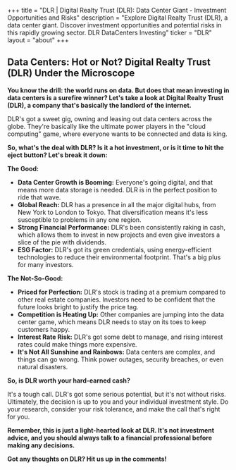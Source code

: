 +++
title = "DLR |  Digital Realty Trust (DLR): Data Center Giant - Investment Opportunities and Risks"
description = "Explore Digital Realty Trust (DLR), a data center giant. Discover investment opportunities and potential risks in this rapidly growing sector. DLR DataCenters Investing"
ticker = "DLR"
layout = "about"
+++

        


## Data Centers: Hot or Not?  Digital Realty Trust (DLR) Under the Microscope

**You know the drill:  the world runs on data.  But does that mean investing in data centers is a surefire winner?  Let's take a look at Digital Realty Trust (DLR), a company that's basically the landlord of the internet.**

DLR's got a sweet gig, owning and leasing out data centers across the globe.  They're basically like the ultimate power players in the "cloud computing" game, where everyone wants to be connected and data is king.  

**So, what's the deal with DLR?  Is it a hot investment, or is it time to hit the eject button?  Let's break it down:**

**The Good:**

* **Data Center Growth is Booming:**  Everyone's going digital, and that means more data storage is needed.  DLR is in the perfect position to ride that wave.
* **Global Reach:** DLR has a presence in all the major digital hubs, from New York to London to Tokyo.  That diversification means it's less susceptible to problems in any one region.
* **Strong Financial Performance:**  DLR's been consistently raking in cash, which allows them to invest in new projects and even give investors a slice of the pie with dividends.
* **ESG Factor:**  DLR's got its green credentials, using energy-efficient technologies to reduce their environmental footprint.  That's a big plus for many investors.

**The Not-So-Good:**

* **Priced for Perfection:** DLR's stock is trading at a premium compared to other real estate companies.  Investors need to be confident that the future looks bright to justify the price tag.
* **Competition is Heating Up:**  Other companies are jumping into the data center game, which means DLR needs to stay on its toes to keep customers happy.
* **Interest Rate Risk:**  DLR's got some debt to manage, and rising interest rates could make things more expensive. 
* **It's Not All Sunshine and Rainbows:**  Data centers are complex, and things can go wrong.  Think power outages, security breaches, or even natural disasters. 

**So, is DLR worth your hard-earned cash?**

It's a tough call.  DLR's got some serious potential, but it's not without risks.  Ultimately, the decision is up to you and your individual investment style.  Do your research, consider your risk tolerance, and make the call that's right for you.

**Remember, this is just a light-hearted look at DLR.  It's not investment advice, and you should always talk to a financial professional before making any decisions.**

**Got any thoughts on DLR?  Hit us up in the comments!** 

        